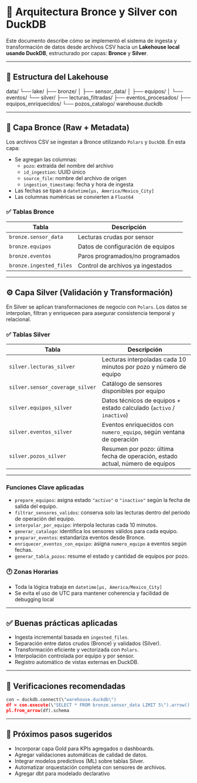 # 🦆 Arquitectura Bronce y Silver con DuckDB

Este documento describe cómo se implementó el sistema de ingesta y transformación de datos desde archivos CSV hacia un **Lakehouse local usando DuckDB**, estructurado por capas: **Bronce** y **Silver**.

---

## 📁 Estructura del Lakehouse

data/
└── lake/
├── bronze/
│ ├── sensor_data/
│ ├── equipos/
│ └── eventos/
└── silver/
├── lecturas_filtradas/
├── eventos_procesados/
├── equipos_enriquecidos/
└── pozos_catalogo/
warehouse.duckdb

---

## 🧊 Capa Bronce (Raw + Metadata)

Los archivos CSV se ingestan a Bronce utilizando `Polars` y `DuckDB`. En esta capa:

- Se agregan las columnas:
  - `pozo`: extraída del nombre del archivo
  - `id_ingestion`: UUID único
  - `source_file`: nombre del archivo de origen
  - `ingestion_timestamp`: fecha y hora de ingesta
- Las fechas se tipan a `datetime[μs, America/Mexico_City]`
- Las columnas numéricas se convierten a `Float64`

### ✅ Tablas Bronce

| Tabla           | Descripción                                |
|-----------------|--------------------------------------------|
| `bronze.sensor_data` | Lecturas crudas por sensor               |
| `bronze.equipos`     | Datos de configuración de equipos        |
| `bronze.eventos`     | Paros programados/no programados         |
| `bronze.ingested_files` | Control de archivos ya ingestados      |

---

## ⚙️ Capa Silver (Validación y Transformación)

En Silver se aplican transformaciones de negocio con `Polars`. Los datos se interpolan, filtran y enriquecen para asegurar consistencia temporal y relacional.

### ✅ Tablas Silver

| Tabla                         | Descripción                                                                 |
|-------------------------------|-----------------------------------------------------------------------------|
| `silver.lecturas_silver`      | Lecturas interpoladas cada 10 minutos por pozo y número de equipo           |
| `silver.sensor_coverage_silver` | Catálogo de sensores disponibles por equipo                                |
| `silver.equipos_silver`       | Datos técnicos de equipos + estado calculado (`activo` / `inactivo`)        |
| `silver.eventos_silver`       | Eventos enriquecidos con `numero_equipo`, según ventana de operación        |
| `silver.pozos_silver`         | Resumen por pozo: última fecha de operación, estado actual, número de equipos |

---

### Funciones Clave aplicadas

- `prepare_equipos`: asigna estado `"activo"` o `"inactivo"` según la fecha de salida del equipo.
- `filtrar_sensores_validos`: conserva solo las lecturas dentro del período de operación del equipo.
- `interpolar_por_equipo`: interpola lecturas cada 10 minutos.
- `generar_catalogo`: identifica los sensores válidos para cada equipo.
- `preparar_eventos`: estandariza eventos desde Bronce.
- `enriquecer_eventos_con_equipo`: asigna `numero_equipo` a eventos según fechas.
- `generar_tabla_pozos`: resume el estado y cantidad de equipos por pozo.

### 🕐 Zonas Horarias

- Toda la lógica trabaja en `datetime[μs, America/Mexico_City]`
- Se evita el uso de UTC para mantener coherencia y facilidad de debugging local

---

## ✅ Buenas prácticas aplicadas

- Ingesta incremental basada en `ingested_files`.
- Separación entre datos crudos (Bronce) y validados (Silver).
- Transformación eficiente y vectorizada con `Polars`.
- Interpolación controlada por equipo y por sensor.
- Registro automático de vistas externas en DuckDB.

---

## 🧪 Verificaciones recomendadas

```python
con = duckdb.connect(\"warehouse.duckdb\")
df = con.execute(\"SELECT * FROM bronze.sensor_data LIMIT 5\").arrow()
pl.from_arrow(df).schema
```

---

## 🚧 Próximos pasos sugeridos
* Incorporar capa Gold para KPIs agregados o dashboards.
* Agregar validaciones automáticas de calidad de datos.
* Integrar modelos predictivos (ML) sobre tablas Silver.
* Automatizar orquestación completa con sensores de archivos.
* Agregar dbt para modelado declarativo